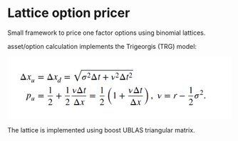 # Lattice option pricer

Small framework to price one factor options using binomial lattices.

asset/option calculation implements the Trigeorgis (TRG) model:

![Trigeorgis model (TRG)](https://raw.githubusercontent.com/VitorTS/lattice-option-pricer/master/images/TRG_Trigeorgis.jpg)

The lattice is implemented using boost UBLAS triangular matrix.